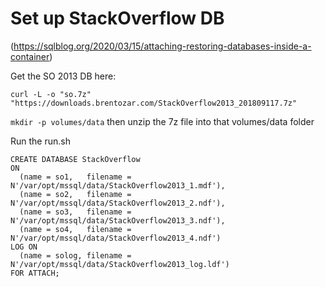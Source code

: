 # Set up StackOverflow DB
(https://sqlblog.org/2020/03/15/attaching-restoring-databases-inside-a-container)

Get the SO 2013 DB here:

`curl -L -o "so.7z" "https://downloads.brentozar.com/StackOverflow2013_201809117.7z"`

`mkdir -p volumes/data`
then unzip the 7z file into that volumes/data folder

Run the run.sh

```
CREATE DATABASE StackOverflow 
ON 
  (name = so1,   filename = N'/var/opt/mssql/data/StackOverflow2013_1.mdf'),
  (name = so2,   filename = N'/var/opt/mssql/data/StackOverflow2013_2.ndf'),
  (name = so3,   filename = N'/var/opt/mssql/data/StackOverflow2013_3.ndf'),
  (name = so4,   filename = N'/var/opt/mssql/data/StackOverflow2013_4.ndf')
LOG ON
  (name = solog, filename = N'/var/opt/mssql/data/StackOverflow2013_log.ldf')
FOR ATTACH;
```
